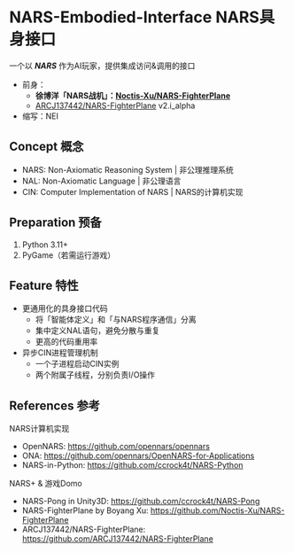 # NARS-Embodied-Interface NARS具身接口

一个以 ***NARS*** 作为AI玩家，提供集成访问&调用的接口

- 前身：
  - **徐博洋「NARS战机」：[Noctis-Xu/NARS-FighterPlane](https://github.com/Noctis-Xu/NARS-FighterPlane)**
  - [ARCJ137442/NARS-FighterPlane](https://github.com/ARCJ137442/NARS-FighterPlane/tree/master/NARS-FighterPlane_v2.i_alpha) v2.i_alpha
- 缩写：NEI

## Concept 概念

- NARS: Non-Axiomatic Reasoning System | 非公理推理系统
- NAL: Non-Axiomatic Language | 非公理语言
- CIN: Computer Implementation of NARS  | NARS的计算机实现

## Preparation 预备

1. Python 3.11+
2. PyGame（若需运行游戏）

## Feature 特性

- 更通用化的具身接口代码
  - 将「智能体定义」和「与NARS程序通信」分离
  - 集中定义NAL语句，避免分散与重复
  - 更高的代码重用率
- 异步CIN进程管理机制
  - 一个子进程启动CIN实例
  - 两个附属子线程，分别负责I/O操作

## References 参考

NARS计算机实现

- OpenNARS: <https://github.com/opennars/opennars>
- ONA: <https://github.com/opennars/OpenNARS-for-Applications>
- NARS-in-Python: <https://github.com/ccrock4t/NARS-Python>

NARS+ & 游戏Domo

- NARS-Pong in Unity3D: <https://github.com/ccrock4t/NARS-Pong>
- NARS-FighterPlane by Boyang Xu: <https://github.com/Noctis-Xu/NARS-FighterPlane>
- ARCJ137442/NARS-FighterPlane: <https://github.com/ARCJ137442/NARS-FighterPlane>
